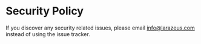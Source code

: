 # Security Policy

If you discover any security related issues, please email info@larazeus.com instead of using the issue tracker.
